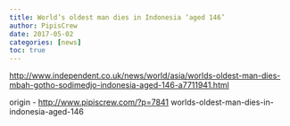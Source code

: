 ```yaml
---
title: World’s oldest man dies in Indonesia ‘aged 146’
author: PipisCrew
date: 2017-05-02
categories: [news]
toc: true
---
```


http://www.independent.co.uk/news/world/asia/worlds-oldest-man-dies-mbah-gotho-sodimedjo-indonesia-aged-146-a7711941.html

origin - http://www.pipiscrew.com/?p=7841 worlds-oldest-man-dies-in-indonesia-aged-146